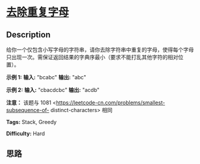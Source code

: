 # [去除重复字母][title]

## Description

给你一个仅包含小写字母的字符串，请你去除字符串中重复的字母，使得每个字母只出现一次。需保证返回结果的字典序最小（要求不能打乱其他字符的相对位置）。



**示例 1:**
            **输入:** "bcabc"    **输出:** "abc"    

**示例 2:**
            **输入:** "cbacdcbc"    **输出:** "acdb"



**注意：** 该题与 1081 <https://leetcode-cn.com/problems/smallest-subsequence-of-
distinct-characters> 相同


**Tags:** Stack, Greedy

**Difficulty:** Hard

## 思路

[title]: https://leetcode-cn.com/problems/remove-duplicate-letters
